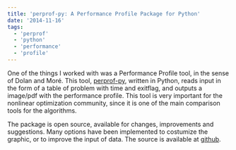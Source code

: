 ```yaml
---
title: 'perprof-py: A Performance Profile Package for Python'
date: '2014-11-16'
tags:
  - 'perprof'
  - 'python'
  - 'performance'
  - 'profile'
---
```


One of the things I worked with was a Performance Profile tool, in the sense
of Dolan and Moré. This tool,
[perprof-py](http://ufpr-opt.github.io/perprof-py), written in Python,
reads input in the form of a table of problem with time and exitflag, and
outputs a image/pdf with the performance profile.
This tool is very important for the nonlinear optimization community, since it
is one of the main comparison tools for the algorithms.

The package is open source, available for changes, improvements and suggestions.
Many options have been implemented to costumize the graphic, or to improve the
input of data. The source is available at
[github](http://github.com/ufpr-opt/perprof-py).
